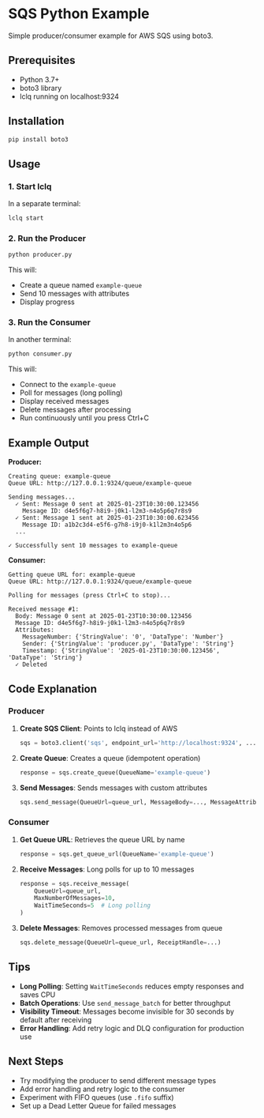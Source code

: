 # SQS Python Example

Simple producer/consumer example for AWS SQS using boto3.

## Prerequisites

- Python 3.7+
- boto3 library
- lclq running on localhost:9324

## Installation

```bash
pip install boto3
```

## Usage

### 1. Start lclq

In a separate terminal:
```bash
lclq start
```

### 2. Run the Producer

```bash
python producer.py
```

This will:
- Create a queue named `example-queue`
- Send 10 messages with attributes
- Display progress

### 3. Run the Consumer

In another terminal:
```bash
python consumer.py
```

This will:
- Connect to the `example-queue`
- Poll for messages (long polling)
- Display received messages
- Delete messages after processing
- Run continuously until you press Ctrl+C

## Example Output

**Producer:**
```
Creating queue: example-queue
Queue URL: http://127.0.0.1:9324/queue/example-queue

Sending messages...
  ✓ Sent: Message 0 sent at 2025-01-23T10:30:00.123456
    Message ID: d4e5f6g7-h8i9-j0k1-l2m3-n4o5p6q7r8s9
  ✓ Sent: Message 1 sent at 2025-01-23T10:30:00.623456
    Message ID: a1b2c3d4-e5f6-g7h8-i9j0-k1l2m3n4o5p6
  ...

✓ Successfully sent 10 messages to example-queue
```

**Consumer:**
```
Getting queue URL for: example-queue
Queue URL: http://127.0.0.1:9324/queue/example-queue

Polling for messages (press Ctrl+C to stop)...

Received message #1:
  Body: Message 0 sent at 2025-01-23T10:30:00.123456
  Message ID: d4e5f6g7-h8i9-j0k1-l2m3-n4o5p6q7r8s9
  Attributes:
    MessageNumber: {'StringValue': '0', 'DataType': 'Number'}
    Sender: {'StringValue': 'producer.py', 'DataType': 'String'}
    Timestamp: {'StringValue': '2025-01-23T10:30:00.123456', 'DataType': 'String'}
  ✓ Deleted
```

## Code Explanation

### Producer

1. **Create SQS Client**: Points to lclq instead of AWS
   ```python
   sqs = boto3.client('sqs', endpoint_url='http://localhost:9324', ...)
   ```

2. **Create Queue**: Creates a queue (idempotent operation)
   ```python
   response = sqs.create_queue(QueueName='example-queue')
   ```

3. **Send Messages**: Sends messages with custom attributes
   ```python
   sqs.send_message(QueueUrl=queue_url, MessageBody=..., MessageAttributes=...)
   ```

### Consumer

1. **Get Queue URL**: Retrieves the queue URL by name
   ```python
   response = sqs.get_queue_url(QueueName='example-queue')
   ```

2. **Receive Messages**: Long polls for up to 10 messages
   ```python
   response = sqs.receive_message(
       QueueUrl=queue_url,
       MaxNumberOfMessages=10,
       WaitTimeSeconds=5  # Long polling
   )
   ```

3. **Delete Messages**: Removes processed messages from queue
   ```python
   sqs.delete_message(QueueUrl=queue_url, ReceiptHandle=...)
   ```

## Tips

- **Long Polling**: Setting `WaitTimeSeconds` reduces empty responses and saves CPU
- **Batch Operations**: Use `send_message_batch` for better throughput
- **Visibility Timeout**: Messages become invisible for 30 seconds by default after receiving
- **Error Handling**: Add retry logic and DLQ configuration for production use

## Next Steps

- Try modifying the producer to send different message types
- Add error handling and retry logic to the consumer
- Experiment with FIFO queues (use `.fifo` suffix)
- Set up a Dead Letter Queue for failed messages
